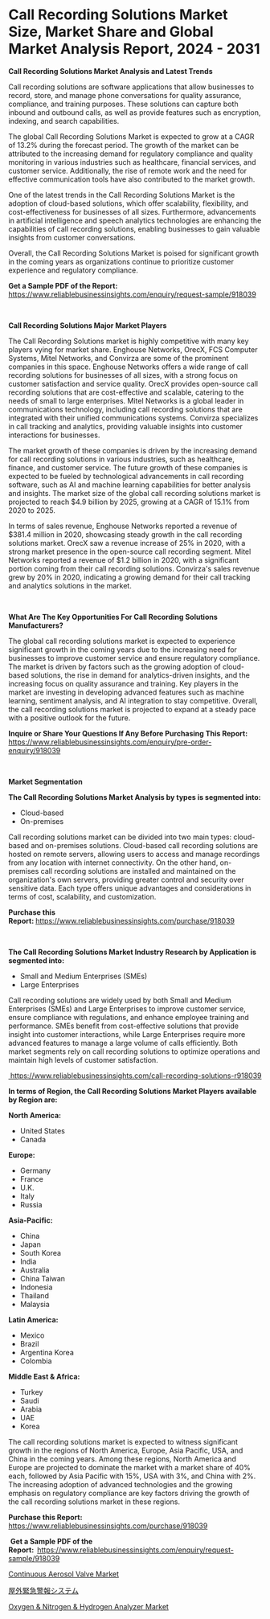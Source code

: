 <p><h1>Call Recording Solutions Market Size, Market Share and Global Market Analysis Report, 2024 - 2031</h1></p><p><strong>Call Recording Solutions Market Analysis and Latest Trends</strong></p>
<p><p>Call recording solutions are software applications that allow businesses to record, store, and manage phone conversations for quality assurance, compliance, and training purposes. These solutions can capture both inbound and outbound calls, as well as provide features such as encryption, indexing, and search capabilities.</p><p>The global Call Recording Solutions Market is expected to grow at a CAGR of 13.2% during the forecast period. The growth of the market can be attributed to the increasing demand for regulatory compliance and quality monitoring in various industries such as healthcare, financial services, and customer service. Additionally, the rise of remote work and the need for effective communication tools have also contributed to the market growth.</p><p>One of the latest trends in the Call Recording Solutions Market is the adoption of cloud-based solutions, which offer scalability, flexibility, and cost-effectiveness for businesses of all sizes. Furthermore, advancements in artificial intelligence and speech analytics technologies are enhancing the capabilities of call recording solutions, enabling businesses to gain valuable insights from customer conversations.</p><p>Overall, the Call Recording Solutions Market is poised for significant growth in the coming years as organizations continue to prioritize customer experience and regulatory compliance.</p></p>
<p><strong>Get a Sample PDF of the Report:&nbsp;</strong> <a href="https://www.reliablebusinessinsights.com/enquiry/request-sample/918039">https://www.reliablebusinessinsights.com/enquiry/request-sample/918039</a></p>
<p>&nbsp;</p>
<p><strong>Call Recording Solutions Major Market Players</strong></p>
<p><p>The Call Recording Solutions market is highly competitive with many key players vying for market share. Enghouse Networks, OrecX, FCS Computer Systems, Mitel Networks, and Convirza are some of the prominent companies in this space. Enghouse Networks offers a wide range of call recording solutions for businesses of all sizes, with a strong focus on customer satisfaction and service quality. OrecX provides open-source call recording solutions that are cost-effective and scalable, catering to the needs of small to large enterprises. Mitel Networks is a global leader in communications technology, including call recording solutions that are integrated with their unified communications systems. Convirza specializes in call tracking and analytics, providing valuable insights into customer interactions for businesses.</p><p>The market growth of these companies is driven by the increasing demand for call recording solutions in various industries, such as healthcare, finance, and customer service. The future growth of these companies is expected to be fueled by technological advancements in call recording software, such as AI and machine learning capabilities for better analysis and insights. The market size of the global call recording solutions market is projected to reach $4.9 billion by 2025, growing at a CAGR of 15.1% from 2020 to 2025.</p><p>In terms of sales revenue, Enghouse Networks reported a revenue of $381.4 million in 2020, showcasing steady growth in the call recording solutions market. OrecX saw a revenue increase of 25% in 2020, with a strong market presence in the open-source call recording segment. Mitel Networks reported a revenue of $1.2 billion in 2020, with a significant portion coming from their call recording solutions. Convirza's sales revenue grew by 20% in 2020, indicating a growing demand for their call tracking and analytics solutions in the market.</p></p>
<p>&nbsp;</p>
<p><strong>What Are The Key Opportunities For Call Recording Solutions Manufacturers?</strong></p>
<p><p>The global call recording solutions market is expected to experience significant growth in the coming years due to the increasing need for businesses to improve customer service and ensure regulatory compliance. The market is driven by factors such as the growing adoption of cloud-based solutions, the rise in demand for analytics-driven insights, and the increasing focus on quality assurance and training. Key players in the market are investing in developing advanced features such as machine learning, sentiment analysis, and AI integration to stay competitive. Overall, the call recording solutions market is projected to expand at a steady pace with a positive outlook for the future.</p></p>
<p><strong>Inquire or Share Your Questions If Any Before Purchasing This Report:</strong> <a href="https://www.reliablebusinessinsights.com/enquiry/pre-order-enquiry/918039">https://www.reliablebusinessinsights.com/enquiry/pre-order-enquiry/918039</a></p>
<p>&nbsp;</p>
<p><strong>Market Segmentation</strong></p>
<p><strong>The Call Recording Solutions Market Analysis by types is segmented into:</strong></p>
<p><ul><li>Cloud-based</li><li>On-premises</li></ul></p>
<p><p>Call recording solutions market can be divided into two main types: cloud-based and on-premises solutions. Cloud-based call recording solutions are hosted on remote servers, allowing users to access and manage recordings from any location with internet connectivity. On the other hand, on-premises call recording solutions are installed and maintained on the organization's own servers, providing greater control and security over sensitive data. Each type offers unique advantages and considerations in terms of cost, scalability, and customization.</p></p>
<p><strong>Purchase this Report:&nbsp;</strong><a href="https://www.reliablebusinessinsights.com/purchase/918039">https://www.reliablebusinessinsights.com/purchase/918039</a></p>
<p>&nbsp;</p>
<p><strong>The Call Recording Solutions Market Industry Research by Application is segmented into:</strong></p>
<p><ul><li>Small and Medium Enterprises (SMEs)</li><li>Large Enterprises</li></ul></p>
<p><p>Call recording solutions are widely used by both Small and Medium Enterprises (SMEs) and Large Enterprises to improve customer service, ensure compliance with regulations, and enhance employee training and performance. SMEs benefit from cost-effective solutions that provide insight into customer interactions, while Large Enterprises require more advanced features to manage a large volume of calls efficiently. Both market segments rely on call recording solutions to optimize operations and maintain high levels of customer satisfaction.</p></p>
<p><a href="https://www.reliablebusinessinsights.com/call-recording-solutions-r918039">&nbsp;https://www.reliablebusinessinsights.com/call-recording-solutions-r918039</a></p>
<p><strong>In terms of Region, the Call Recording Solutions Market Players available by Region are:</strong></p>
<p>
    <p> <strong> North America: </strong>
        <ul>
            <li>United States</li>
            <li>Canada</li>
        </ul>
        </p> 
    <p> <strong> Europe: </strong>
        <ul>
            <li>Germany</li>
            <li>France</li>
            <li>U.K.</li>
            <li>Italy</li>
            <li>Russia</li>
        </ul>
        </p> 
    <p> <strong> Asia-Pacific: </strong>
        <ul>
            <li>China</li>
            <li>Japan</li>
            <li>South Korea</li>
            <li>India</li>
            <li>Australia</li>
            <li>China Taiwan</li>
            <li>Indonesia</li>
            <li>Thailand</li>
            <li>Malaysia</li>
        </ul>
        </p> 
    <p> <strong> Latin America: </strong>
        <ul>
            <li>Mexico</li>
            <li>Brazil</li>
            <li>Argentina Korea</li>
            <li>Colombia</li>
        </ul>
        </p> 
    <p> <strong> Middle East & Africa: </strong>
        <ul>
            <li>Turkey</li>
            <li>Saudi</li>
            <li>Arabia</li>
            <li>UAE</li>
            <li>Korea</li>
        </ul>
    </p>
    </p>
<p><p>The call recording solutions market is expected to witness significant growth in the regions of North America, Europe, Asia Pacific, USA, and China in the coming years. Among these regions, North America and Europe are projected to dominate the market with a market share of 40% each, followed by Asia Pacific with 15%, USA with 3%, and China with 2%. The increasing adoption of advanced technologies and the growing emphasis on regulatory compliance are key factors driving the growth of the call recording solutions market in these regions.</p></p>
<p><strong>Purchase this Report: </strong><a href="https://www.reliablebusinessinsights.com/purchase/918039">https://www.reliablebusinessinsights.com/purchase/918039</a></p>
<p>&nbsp;<strong>Get a Sample PDF of the Report:&nbsp;&nbsp;</strong><a href="https://www.reliablebusinessinsights.com/enquiry/request-sample/918039">https://www.reliablebusinessinsights.com/enquiry/request-sample/918039</a></p>
<p><strong></strong></p>
<p><p><a href="https://github.com/zkngisync/Market-Research-Report-List-1/blob/main/continuous-aerosol-valve-market.md">Continuous Aerosol Valve Market</a></p><p><a href="https://github.com/FredaJerde/Market-Research-Report-List-1/blob/main/2706039170879.md">屋外緊急警報システム</a></p><p><a href="https://github.com/LitzyGulgowski2023/Market-Research-Report-List-1/blob/main/oxygen-nitrogen-hydrogen-analyzer-market.md">Oxygen & Nitrogen & Hydrogen Analyzer Market</a></p></p>